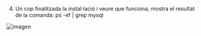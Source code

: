 4.	Un cop finalitzada la instal·lació i veure que funciona, mostra el resultat de la comanda: ps -ef | grep mysql 

![imagen](https://user-images.githubusercontent.com/61557739/154851001-9b9154e9-d089-45f7-8d16-6aa2ebe0a96c.png)

